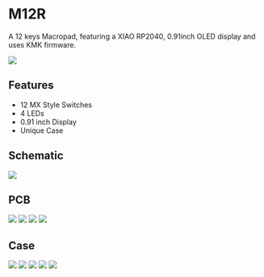 # M12R

A 12 keys Macropad, featuring a XIAO RP2040, 0.91inch OLED display and uses KMK firmware.

![](./images/6.png)

## Features

-   12 MX Style Switches
-   4 LEDs
-   0.91 inch Display
-   Unique Case

## Schematic

![](./images/1.png)

## PCB

![](./images/2.png)
![](./images/3.png)
![](./images/4.png)
![](./images/5.png)

## Case

![](./images/6.png)
![](./images/7.png)
![](./images/8.png)
![](./images/9.png)
![](./images/10.png)